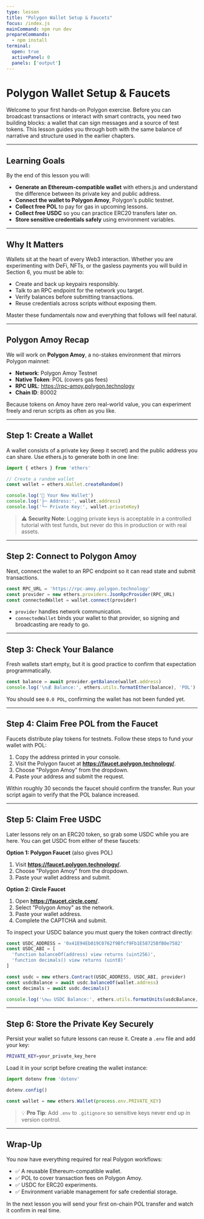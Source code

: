 ```yaml
---
type: lesson
title: "Polygon Wallet Setup & Faucets"
focus: /index.js
mainCommand: npm run dev
prepareCommands:
  - npm install
terminal:
  open: true
  activePanel: 0
  panels: ['output']
---
```


# Polygon Wallet Setup & Faucets

Welcome to your first hands-on Polygon exercise. Before you can broadcast transactions or interact with smart contracts, you need two building blocks: a wallet that can sign messages and a source of test tokens. This lesson guides you through both with the same balance of narrative and structure used in the earlier chapters.

---

## Learning Goals

By the end of this lesson you will:

- **Generate an Ethereum-compatible wallet** with ethers.js and understand the difference between its private key and public address.
- **Connect the wallet to Polygon Amoy**, Polygon's public testnet.
- **Collect free POL** to pay for gas in upcoming lessons.
- **Collect free USDC** so you can practice ERC20 transfers later on.
- **Store sensitive credentials safely** using environment variables.

---

## Why It Matters

Wallets sit at the heart of every Web3 interaction. Whether you are experimenting with DeFi, NFTs, or the gasless payments you will build in Section 6, you must be able to:

- Create and back up keypairs responsibly.
- Talk to an RPC endpoint for the network you target.
- Verify balances before submitting transactions.
- Reuse credentials across scripts without exposing them.

Master these fundamentals now and everything that follows will feel natural.

---

## Polygon Amoy Recap

We will work on **Polygon Amoy**, a no-stakes environment that mirrors Polygon mainnet:

- **Network**: Polygon Amoy Testnet
- **Native Token**: POL (covers gas fees)
- **RPC URL**: https://rpc-amoy.polygon.technology
- **Chain ID**: 80002

Because tokens on Amoy have zero real-world value, you can experiment freely and rerun scripts as often as you like.

---

## Step 1: Create a Wallet

A wallet consists of a private key (keep it secret) and the public address you can share. Use ethers.js to generate both in one line:

```js
import { ethers } from 'ethers'

// Create a random wallet
const wallet = ethers.Wallet.createRandom()

console.log('🔑 Your New Wallet')
console.log('├─ Address:', wallet.address)
console.log('└─ Private Key:', wallet.privateKey)
```

> ⚠️ **Security Note**: Logging private keys is acceptable in a controlled tutorial with test funds, but never do this in production or with real assets.

---

## Step 2: Connect to Polygon Amoy

Next, connect the wallet to an RPC endpoint so it can read state and submit transactions.

```js
const RPC_URL = 'https://rpc-amoy.polygon.technology'
const provider = new ethers.providers.JsonRpcProvider(RPC_URL)
const connectedWallet = wallet.connect(provider)
```

- `provider` handles network communication.
- `connectedWallet` binds your wallet to that provider, so signing and broadcasting are ready to go.

---

## Step 3: Check Your Balance

Fresh wallets start empty, but it is good practice to confirm that expectation programmatically.

```js
const balance = await provider.getBalance(wallet.address)
console.log('\n💰 Balance:', ethers.utils.formatEther(balance), 'POL')
```

You should see `0.0 POL`, confirming the wallet has not been funded yet.

---

## Step 4: Claim Free POL from the Faucet

Faucets distribute play tokens for testnets. Follow these steps to fund your wallet with POL:

1. Copy the address printed in your console.
2. Visit the Polygon faucet at **https://faucet.polygon.technology/**.
3. Choose "Polygon Amoy" from the dropdown.
4. Paste your address and submit the request.

Within roughly 30 seconds the faucet should confirm the transfer. Run your script again to verify that the POL balance increased.

---

## Step 5: Claim Free USDC

Later lessons rely on an ERC20 token, so grab some USDC while you are here. You can get USDC from either of these faucets:

**Option 1: Polygon Faucet** (also gives POL)

1. Visit **https://faucet.polygon.technology/**.
2. Choose "Polygon Amoy" from the dropdown.
3. Paste your wallet address and submit.

**Option 2: Circle Faucet**

1. Open **https://faucet.circle.com/**.
2. Select "Polygon Amoy" as the network.
3. Paste your wallet address.
4. Complete the CAPTCHA and submit.

To inspect your USDC balance you must query the token contract directly:

```js
const USDC_ADDRESS = '0x41E94Eb019C0762f9Bfcf9Fb1E58725BfB0e7582'
const USDC_ABI = [
  'function balanceOf(address) view returns (uint256)',
  'function decimals() view returns (uint8)'
]

const usdc = new ethers.Contract(USDC_ADDRESS, USDC_ABI, provider)
const usdcBalance = await usdc.balanceOf(wallet.address)
const decimals = await usdc.decimals()

console.log('\n💵 USDC Balance:', ethers.utils.formatUnits(usdcBalance, decimals), 'USDC')
```

---

## Step 6: Store the Private Key Securely

Persist your wallet so future lessons can reuse it. Create a `.env` file and add your key:

```bash
PRIVATE_KEY=your_private_key_here
```

Load it in your script before creating the wallet instance:

```js
import dotenv from 'dotenv'

dotenv.config()

const wallet = new ethers.Wallet(process.env.PRIVATE_KEY)
```

> 💡 **Pro Tip**: Add `.env` to `.gitignore` so sensitive keys never end up in version control.

---

## Wrap-Up

You now have everything required for real Polygon workflows:

- ✅ A reusable Ethereum-compatible wallet.
- ✅ POL to cover transaction fees on Polygon Amoy.
- ✅ USDC for ERC20 experiments.
- ✅ Environment variable management for safe credential storage.

In the next lesson you will send your first on-chain POL transfer and watch it confirm in real time.
